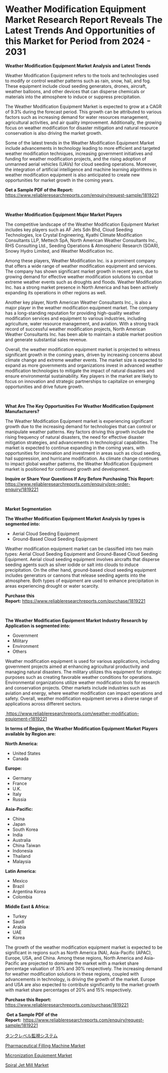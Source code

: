 <p><h1>Weather Modification Equipment Market Research Report Reveals The Latest Trends And Opportunities of this Market for Period from 2024 - 2031</h1></p><p><strong>Weather Modification Equipment Market Analysis and Latest Trends</strong></p>
<p><p>Weather Modification Equipment refers to the tools and technologies used to modify or control weather patterns such as rain, snow, hail, and fog. These equipment include cloud seeding generators, drones, aircraft, weather balloons, and other devices that can disperse chemicals or materials into the atmosphere to induce or suppress precipitation.</p><p>The Weather Modification Equipment Market is expected to grow at a CAGR of 9.3% during the forecast period. This growth can be attributed to various factors such as increasing demand for water resources management, agricultural activities, and air quality improvement. Additionally, the growing focus on weather modification for disaster mitigation and natural resource conservation is also driving the market growth.</p><p>Some of the latest trends in the Weather Modification Equipment Market include advancements in technology leading to more efficient and targeted weather modification techniques, increasing government initiatives and funding for weather modification projects, and the rising adoption of unmanned aerial vehicles (UAVs) for cloud seeding operations. Moreover, the integration of artificial intelligence and machine learning algorithms in weather modification equipment is also anticipated to create new opportunities for market growth in the coming years.</p></p>
<p><strong>Get a Sample PDF of the Report:&nbsp;</strong> <a href="https://www.reliableresearchreports.com/enquiry/request-sample/1819221">https://www.reliableresearchreports.com/enquiry/request-sample/1819221</a></p>
<p>&nbsp;</p>
<p><strong>Weather Modification Equipment Major Market Players</strong></p>
<p><p>The competitive landscape of the Weather Modification Equipment Market includes key players such as AF Jets Sdn Bhd, Cloud Seeding Technologies, Ice Crystal Engineering, Kyathi Climate Modification Consultants LLP, Mettech SpA, North American Weather Consultants Inc., RHS Consulting Ltd., Seeding Operations & Atmospheric Research (SOAR), Snowy Hydro Limited, and Weather Modification Inc.</p><p>Among these players, Weather Modification Inc. is a prominent company that offers a wide range of weather modification equipment and services. The company has shown significant market growth in recent years, due to growing demand for effective weather modification solutions to combat extreme weather events such as droughts and floods. Weather Modification Inc. has a strong market presence in North America and has been actively expanding its operations in other regions as well.</p><p>Another key player, North American Weather Consultants Inc., is also a major player in the weather modification equipment market. The company has a long-standing reputation for providing high-quality weather modification services and equipment to various industries, including agriculture, water resource management, and aviation. With a strong track record of successful weather modification projects, North American Weather Consultants Inc. has been able to maintain a stable market position and generate substantial sales revenue.</p><p>Overall, the weather modification equipment market is projected to witness significant growth in the coming years, driven by increasing concerns about climate change and extreme weather events. The market size is expected to expand as more governments and organizations invest in advanced weather modification technologies to mitigate the impact of natural disasters and ensure environmental sustainability. Key players in the market are likely to focus on innovation and strategic partnerships to capitalize on emerging opportunities and drive future growth.</p></p>
<p>&nbsp;</p>
<p><strong>What Are The Key Opportunities For Weather Modification Equipment Manufacturers?</strong></p>
<p><p>The Weather Modification Equipment market is experiencing significant growth due to the increasing demand for technologies that can control or manipulate weather patterns. Key factors driving this growth include the rising frequency of natural disasters, the need for effective disaster mitigation strategies, and advancements in technological capabilities. The market is expected to continue expanding in the coming years, with opportunities for innovation and investment in areas such as cloud seeding, hail suppression, and hurricane modification. As climate change continues to impact global weather patterns, the Weather Modification Equipment market is positioned for continued growth and development.</p></p>
<p><strong>Inquire or Share Your Questions If Any Before Purchasing This Report:</strong> <a href="https://www.reliableresearchreports.com/enquiry/pre-order-enquiry/1819221">https://www.reliableresearchreports.com/enquiry/pre-order-enquiry/1819221</a></p>
<p>&nbsp;</p>
<p><strong>Market Segmentation</strong></p>
<p><strong>The Weather Modification Equipment Market Analysis by types is segmented into:</strong></p>
<p><ul><li>Aerial Cloud Seeding Equipment</li><li>Ground-Based Cloud Seeding Equipment</li></ul></p>
<p><p>Weather modification equipment market can be classified into two main types: Aerial Cloud Seeding Equipment and Ground-Based Cloud Seeding Equipment. Aerial cloud seeding equipment involves aircrafts that disperse seeding agents such as silver iodide or salt into clouds to induce precipitation. On the other hand, ground-based cloud seeding equipment includes generators or cannons that release seeding agents into the atmosphere. Both types of equipment are used to enhance precipitation in areas experiencing drought or water scarcity.</p></p>
<p><strong>Purchase this Report:&nbsp;</strong><a href="https://www.reliableresearchreports.com/purchase/1819221">https://www.reliableresearchreports.com/purchase/1819221</a></p>
<p>&nbsp;</p>
<p><strong>The Weather Modification Equipment Market Industry Research by Application is segmented into:</strong></p>
<p><ul><li>Government</li><li>Military</li><li>Environment</li><li>Others</li></ul></p>
<p><p>Weather modification equipment is used for various applications, including government projects aimed at enhancing agricultural productivity and managing natural disasters. The military utilizes this equipment for strategic purposes such as creating favorable weather conditions for operations. Environmental organizations utilize weather modification tools for research and conservation projects. Other markets include industries such as aviation and energy, where weather modification can impact operations and safety. Overall, weather modification equipment serves a diverse range of applications across different sectors.</p></p>
<p><a href="https://www.reliableresearchreports.com/weather-modification-equipment-r1819221">&nbsp;https://www.reliableresearchreports.com/weather-modification-equipment-r1819221</a></p>
<p><strong>In terms of Region, the Weather Modification Equipment Market Players available by Region are:</strong></p>
<p>
    <p> <strong> North America: </strong>
        <ul>
            <li>United States</li>
            <li>Canada</li>
        </ul>
        </p> 
    <p> <strong> Europe: </strong>
        <ul>
            <li>Germany</li>
            <li>France</li>
            <li>U.K.</li>
            <li>Italy</li>
            <li>Russia</li>
        </ul>
        </p> 
    <p> <strong> Asia-Pacific: </strong>
        <ul>
            <li>China</li>
            <li>Japan</li>
            <li>South Korea</li>
            <li>India</li>
            <li>Australia</li>
            <li>China Taiwan</li>
            <li>Indonesia</li>
            <li>Thailand</li>
            <li>Malaysia</li>
        </ul>
        </p> 
    <p> <strong> Latin America: </strong>
        <ul>
            <li>Mexico</li>
            <li>Brazil</li>
            <li>Argentina Korea</li>
            <li>Colombia</li>
        </ul>
        </p> 
    <p> <strong> Middle East & Africa: </strong>
        <ul>
            <li>Turkey</li>
            <li>Saudi</li>
            <li>Arabia</li>
            <li>UAE</li>
            <li>Korea</li>
        </ul>
    </p>
    </p>
<p><p>The growth of the weather modification equipment market is expected to be significant in regions such as North America (NA), Asia-Pacific (APAC), Europe, USA, and China. Among these regions, North America and Asia-Pacific are projected to dominate the market with a market share percentage valuation of 35% and 30% respectively. The increasing demand for weather modification solutions in these regions, coupled with advancements in technology, is driving the growth of the market. Europe and USA are also expected to contribute significantly to the market growth with market share percentages of 20% and 15% respectively.</p></p>
<p><strong>Purchase this Report: </strong><a href="https://www.reliableresearchreports.com/purchase/1819221">https://www.reliableresearchreports.com/purchase/1819221</a></p>
<p>&nbsp;<strong>Get a Sample PDF of the Report:&nbsp;&nbsp;</strong><a href="https://www.reliableresearchreports.com/enquiry/request-sample/1819221">https://www.reliableresearchreports.com/enquiry/request-sample/1819221</a></p>
<p><strong></strong></p>
<p><p><a href="https://github.com/zjkmgcs938405/Market-Research-Report-List-1/blob/main/616999530465.md">タンクレベル監視システム</a></p><p><a href="https://github.com/seekum/Market-Research-Report-List-2/blob/main/pharmaceutical-filling-machine-market.md">Pharmaceutical Filling Machine Market</a></p><p><a href="https://github.com/bobicer/Market-Research-Report-List-2/blob/main/micronization-equipment-market.md">Micronization Equipment Market</a></p><p><a href="https://github.com/timeliteaut/Market-Research-Report-List-2/blob/main/spiral-jet-mill-market.md">Spiral Jet Mill Market</a></p></p>